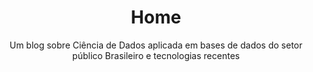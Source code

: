 ---
layout: home
title: Home
subtitle: Um blog sobre Ciência de Dados aplicada em bases de dados do setor público Brasileiro e tecnologias recentes 
permalink: /home/
---
